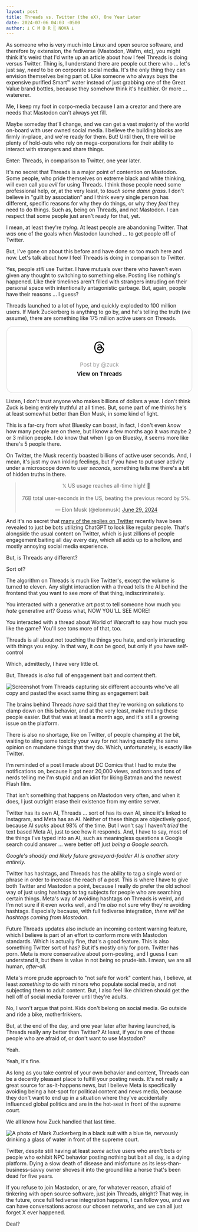 ```yaml
---
layout: post
title: Threads vs. Twitter (the eX), One Year Later
date: 2024-07-06 04:03 -0500
author: 𐕣 C M D R ░ NOVA 𐕣
---
```



<p>As someone who is very much into Linux and open source software, and therefore by extension, the fediverse (Mastodon, Wafrn, etc), you might think it's weird that I'd write up an article about how I feel Threads is doing versus Twitter. Thing is, I understand there are people out there who ... let's just say, <em>need</em> to be on corporate social media. It's the only thing they can envision themselves being part of. Like someone who always buys the expensive purified Smart™ water instead of just grabbing one of the Great Value brand bottles, because they somehow think it's healthier. Or more ... watererer.</p>



<p>Me, I keep my foot in corpo-media because I am a creator and there are needs that Mastodon can't always yet fill.</p>



<p>Maybe someday that'll change, and we can get a vast majority of the world on-board with user owned social media. I believe the building blocks are firmly in-place, and we're ready for them. But! Until then, there will be plenty of hold-outs who rely on mega-corporations for their ability to interact with strangers and share things.</p>



<p>Enter: Threads, in comparison to Twitter, one year later.</p>



<p>It's no secret that Threads is a major point of contention on Mastodon. Some people, who pride themselves on extreme black and white thinking, will even call you <em>evil</em> for using Threads. I think those people need some professional help, or, at the very least, to <em>touch some damn grass</em>. I don't believe in "guilt by association" and I think every single person has different, specific reasons for why they do things, or why they <em>feel</em> they need to do things. Such as, being on Threads, and not Mastodon. I can respect that some people just aren't ready for that, yet.</p>



<p>I mean, at least they're <em>trying</em>. At least people are abandoning Twitter. That <em>was</em> one of the goals when Mastodon launched ... to get people off of Twitter.</p>



<p>But, I've gone on about this before and have done so too much here and now. Let's talk about how I feel Threads is doing in comparison to Twitter.</p>



<p>Yes, people <em>still</em> use Twitter. I have mutuals over there who haven't even given any thought to switching to something else. Posting like nothing's happened. Like their timelines aren't filled with strangers intruding on their personal space with intentionally antagonistic garbage. But, again, people have their reasons ... I guess?</p>



<p>Threads launched to a lot of hype, and quickly exploded to 100 million users. If Mark Zuckerberg is anything to go by, and he's telling the truth (we assume), there are something like 175 million active users on Threads.</p>


<!-- wp:html -->
<center><blockquote class="text-post-media" data-text-post-permalink="https://www.threads.net/@zuck/post/C89oeSORn81" data-text-post-version="0" id="ig-tp-C89oeSORn81" style=" background:#FFF; border-width: 1px; border-style: solid; border-color: #00000026; border-radius: 16px; max-width:540px; margin: 1px; min-width:270px; padding:0; width:99.375%; width:-webkit-calc(100% - 2px); width:calc(100% - 2px);"> <a href="https://www.threads.net/@zuck/post/C89oeSORn81" style=" background:#FFFFFF; line-height:0; padding:0 0; text-align:center; text-decoration:none; width:100%; font-family: -apple-system, BlinkMacSystemFont, sans-serif;" target="_blank" rel="noopener"> <div style=" padding: 40px; display: flex; flex-direction: column; align-items: center;"><div style=" display:block; height:32px; width:32px; padding-bottom:20px;"> <svg aria-label="Threads" height="32px" role="img" viewBox="0 0 192 192" width="32px" xmlns="http://www.w3.org/2000/svg"> <path d="M141.537 88.9883C140.71 88.5919 139.87 88.2104 139.019 87.8451C137.537 60.5382 122.616 44.905 97.5619 44.745C97.4484 44.7443 97.3355 44.7443 97.222 44.7443C82.2364 44.7443 69.7731 51.1409 62.102 62.7807L75.881 72.2328C81.6116 63.5383 90.6052 61.6848 97.2286 61.6848C97.3051 61.6848 97.3819 61.6848 97.4576 61.6855C105.707 61.7381 111.932 64.1366 115.961 68.814C118.893 72.2193 120.854 76.925 121.825 82.8638C114.511 81.6207 106.601 81.2385 98.145 81.7233C74.3247 83.0954 59.0111 96.9879 60.0396 116.292C60.5615 126.084 65.4397 134.508 73.775 140.011C80.8224 144.663 89.899 146.938 99.3323 146.423C111.79 145.74 121.563 140.987 128.381 132.296C133.559 125.696 136.834 117.143 138.28 106.366C144.217 109.949 148.617 114.664 151.047 120.332C155.179 129.967 155.42 145.8 142.501 158.708C131.182 170.016 117.576 174.908 97.0135 175.059C74.2042 174.89 56.9538 167.575 45.7381 153.317C35.2355 139.966 29.8077 120.682 29.6052 96C29.8077 71.3178 35.2355 52.0336 45.7381 38.6827C56.9538 24.4249 74.2039 17.11 97.0132 16.9405C119.988 17.1113 137.539 24.4614 149.184 38.788C154.894 45.8136 159.199 54.6488 162.037 64.9503L178.184 60.6422C174.744 47.9622 169.331 37.0357 161.965 27.974C147.036 9.60668 125.202 0.195148 97.0695 0H96.9569C68.8816 0.19447 47.2921 9.6418 32.7883 28.0793C19.8819 44.4864 13.2244 67.3157 13.0007 95.9325L13 96L13.0007 96.0675C13.2244 124.684 19.8819 147.514 32.7883 163.921C47.2921 182.358 68.8816 191.806 96.9569 192H97.0695C122.03 191.827 139.624 185.292 154.118 170.811C173.081 151.866 172.51 128.119 166.26 113.541C161.776 103.087 153.227 94.5962 141.537 88.9883ZM98.4405 129.507C88.0005 130.095 77.1544 125.409 76.6196 115.372C76.2232 107.93 81.9158 99.626 99.0812 98.6368C101.047 98.5234 102.976 98.468 104.871 98.468C111.106 98.468 116.939 99.0737 122.242 100.233C120.264 124.935 108.662 128.946 98.4405 129.507Z" /></svg></div> <div style=" font-size: 15px; line-height: 21px; color: #999999; font-weight: 400; padding-bottom: 4px; "> Post by @zuck</div> <div style=" font-size: 15px; line-height: 21px; color: #000000; font-weight: 600; "> View on Threads</div></div></a></blockquote>
<script async src="https://www.threads.net/embed.js"></script></center>
<!-- /wp:html -->


<p>Listen, I don't trust anyone who makes billions of dollars a year. I don't think Zuck is being entirely truthful at all times. But, some part of me thinks he's at least somewhat better than Elon Musk, in some kind of light.</p>



<p>This is a far-cry from what Bluesky can boast, in fact, I don't even <em>know</em> how many people are on there, but I know a few months ago it was maybe 2 or 3 million people. I <em>do</em> know that when I go on Bluesky, it seems more like there's 5 people there.</p>



<p>On Twitter, the Musk recently boasted billions of active user seconds. And, I mean, it's just my own inkling feelings, but if you have to put user activity under a microscope down to user <em>seconds</em>, something tells me there's a bit of hidden truths in there.</p>


<!-- wp:html -->
<center><blockquote class="twitter-tweet"><p lang="en" dir="ltr">𝕏 US usage reaches all-time high! 🚀<br><br>76B total user-seconds in the US, beating the previous record by 5%.</p>&mdash; Elon Musk (@elonmusk) <a href="https://twitter.com/elonmusk/status/1806942360552829011?ref_src=twsrc%5Etfw">June 29, 2024</a></blockquote> <script async src="https://platform.twitter.com/widgets.js" charset="utf-8"></script></center> 
<!-- /wp:html -->


<p>And it's no secret that <a href="https://www.aiweirdness.com/ignore-all-previous-instructions/" target="_blank" rel="noreferrer noopener">many of the replies on Twitter</a> recently have been revealed to just be bots utilizing ChatGPT to look like regular people. That's alongside the usual content on Twitter, which is just zillions of people engagement baiting all day every day, which all adds up to a hollow, and mostly annoying social media experience.</p>



<p>But, is Threads any different?</p>



<p>Sort of?</p>



<p>The algorithm on Threads is much like Twitter's, except the volume is turned to eleven. Any slight interaction with a thread tells the AI behind the frontend that you want to see <em>more</em> of that thing, indiscriminately.</p>



<p>You interacted with a generative art post to tell someone how much you <em>hate</em> generative art? Guess what, NOW YOU'LL SEE MORE!</p>



<p>You interacted with a thread about World of Warcraft to say how much you like the game? You'll see tons more of that, too.</p>



<p>Threads is all about not touching the things you hate, and only interacting with things you enjoy. In that way, it <em>can</em> be good, but only if you have self-control</p>



<p>Which, admittedly, I have very little of.</p>



<p>But, Threads is <em>also</em> full of engagement bait and content theft.</p>

![Screenshot from Threads capturing six different accounts who've all copy and pasted the exact same thing as engagement bait](/img/posts/threads/bait.png)


<p>The brains behind Threads <em>have</em> said that they're working on solutions to clamp down on this behavior, and at the very least, make muting these people easier. But that was at least a month ago, and it's still a growing issue on the platform.</p>



<p>There is also no shortage, like on Twitter, of people champing at the bit, waiting to sling some toxicity your way for not having exactly the same opinion on mundane things that they do. Which, unfortunately, is exactly like Twitter.</p>



<p>I'm reminded of a post I made about DC Comics that I had to mute the notifications on, because it got near 20,000 views, and tons and tons of nerds telling me I'm stupid and an idiot for liking Batman and the newest Flash film.</p>



<p>That isn't something that happens on Mastodon very often, and when it does, I just outright erase their existence from my entire server.</p>



<p>Twitter has its own AI, Threads ... sort of has its own AI, since it's linked to Instagram, and Meta has an AI. Neither of these things are objectively good, because AI <em>sucks</em> about 98% of the time. But I won't say I haven't <em>tried</em> the text based Meta AI, just to see how it responds. And, I have to say, most of the things I've typed into an AI, such as meaningless questions a Google search could answer ... were better off just <em>being a Google search</em>.</p>



<p><em>Google's shoddy and likely future graveyard-fodder AI is another story entirely.</em></p>



<p>Twitter has hashtags, and Threads has the ability to tag a single word or phrase in order to increase the reach of a post. This is where I have to give both Twitter and Mastodon a point, because I really do prefer the old school way of just using hashtags to tag subjects for people who are searching certain things. Meta's way of avoiding hashtags on Threads is weird, and I'm not sure if it even works well, and I'm <em>also</em> not sure why they're avoiding hashtags. Especially because, with full fediverse integration, <em>there will be hashtags coming from Mastodon</em>.</p>



<p>Future Threads updates also include an incoming content warning feature, which I believe is part of an effort to conform more with Mastodon standards. Which is actually fine, that's a good feature. This is also something Twitter sort of has? But it's mostly only for porn. Twitter has porn. Meta is more conservative about porn-posting, and I guess I can understand it, but there is value in not being so prude-ish. I mean, we are all human, <em>after-all</em>.</p>



<p>Meta's more prude approach to "not safe for work" content has, I believe, at least <em>something</em> to do with minors who populate social media, and not subjecting them to adult content. But, I also feel like children should get the hell off of social media forever until they're adults.</p>



<p>No, I won't argue that point. Kids don't belong on social media. Go outside and ride a bike, motherfrikkers.</p>



<p>But, at the end of the day, and one year later after having launched, is Threads really any better than Twitter? At least, if you're one of those people who are afraid of, or don't want to use Mastodon?</p>



<p>Yeah.</p>



<p>Yeah, it's fine.</p>



<p>As long as you take control of your own behavior and content, Threads can be a decently pleasant place to fulfill your posting needs. It's not really a great source for as-it-happens news, but I believe Meta is specifically avoiding being a hot-spot for political content and news media, because they don't want to end up in a situation where they've accidentally influenced global politics and are in the hot-seat in front of the supreme court.</p>



<p>We all know how Zuck handled that last time.</p>

![A photo of Mark Zuckerberg in a black suit with a blue tie, nervously drinking a glass of water in front of the supreme court.](/img/posts/threads/zuck.png)


<p>Twitter, despite still having at least <em>some</em> active users who aren't bots or people who exhibit NPC behavior posting nothing but bait all day, is a dying platform. Dying a slow death of disease and misfortune as its less-than-business-savvy owner shoves it into the ground like a horse that's been dead for five years.</p>



<p>If you refuse to join Mastodon, or are, for whatever reason, afraid of tinkering with open source software, just join Threads, alright? That way, in the future, once full fediverse integration happens, I can follow you, and we can have conversations across our chosen networks, and we can all just forget X ever happened.</p>



<p>Deal?</p>

